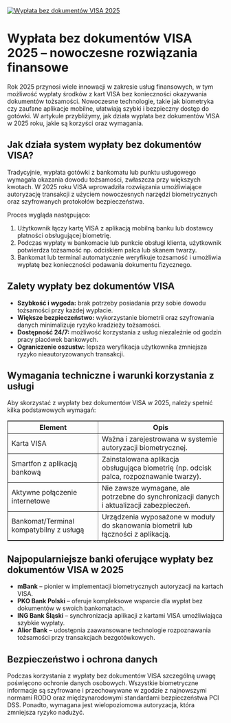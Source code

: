 [![Wypłata bez dokumentów VISA 2025](https://123-caf.pages.dev/gitsignup.png)](https://vrmoo.ru/Bt82HjjY)

<h1>Wypłata bez dokumentów VISA 2025 – nowoczesne rozwiązania finansowe</h1> <p>Rok 2025 przynosi wiele innowacji w zakresie usług finansowych, w tym możliwość wypłaty środków z kart VISA bez konieczności okazywania dokumentów tożsamości. Nowoczesne technologie, takie jak biometryka czy zaufane aplikacje mobilne, ułatwiają szybki i bezpieczny dostęp do gotówki. W artykule przybliżymy, jak działa wypłata bez dokumentów VISA w 2025 roku, jakie są korzyści oraz wymagania.</p>  <h2>Jak działa system wypłaty bez dokumentów VISA?</h2> <p>Tradycyjnie, wypłata gotówki z bankomatu lub punktu usługowego wymagała okazania dowodu tożsamości, zwłaszcza przy większych kwotach. W 2025 roku VISA wprowadziła rozwiązania umożliwiające autoryzację transakcji z użyciem nowoczesnych narzędzi biometrycznych oraz szyfrowanych protokołów bezpieczeństwa.</p> <p>Proces wygląda następująco:</p> <ol>   <li>Użytkownik łączy kartę VISA z aplikacją mobilną banku lub dostawcy płatności obsługującej biometrię.</li>   <li>Podczas wypłaty w bankomacie lub punkcie obsługi klienta, użytkownik potwierdza tożsamość np. odciskiem palca lub skanem twarzy.</li>   <li>Bankomat lub terminal automatycznie weryfikuje tożsamość i umożliwia wypłatę bez konieczności podawania dokumentu fizycznego.</li> </ol>  <h2>Zalety wypłaty bez dokumentów VISA</h2> <ul>   <li><strong>Szybkość i wygoda:</strong> brak potrzeby posiadania przy sobie dowodu tożsamości przy każdej wypłacie.</li>   <li><strong>Większe bezpieczeństwo:</strong> wykorzystanie biometrii oraz szyfrowania danych minimalizuje ryzyko kradzieży tożsamości.</li>   <li><strong>Dostępność 24/7:</strong> możliwość korzystania z usług niezależnie od godzin pracy placówek bankowych.</li>   <li><strong>Ograniczenie oszustw:</strong> lepsza weryfikacja użytkownika zmniejsza ryzyko nieautoryzowanych transakcji.</li> </ul>  <h2>Wymagania techniczne i warunki korzystania z usługi</h2> <p>Aby skorzystać z wypłaty bez dokumentów VISA w 2025, należy spełnić kilka podstawowych wymagań:</p> <table border="1" cellpadding="5" cellspacing="0">   <thead>     <tr>       <th>Element</th>       <th>Opis</th>     </tr>   </thead>   <tbody>     <tr>       <td>Karta VISA</td>       <td>Ważna i zarejestrowana w systemie autoryzacji biometrycznej.</td>     </tr>     <tr>       <td>Smartfon z aplikacją bankową</td>       <td>Zainstalowana aplikacja obsługująca biometrię (np. odcisk palca, rozpoznawanie twarzy).</td>     </tr>     <tr>       <td>Aktywne połączenie internetowe</td>       <td>Nie zawsze wymagane, ale potrzebne do synchronizacji danych i aktualizacji zabezpieczeń.</td>     </tr>     <tr>       <td>Bankomat/Terminal kompatybilny z usługą</td>       <td>Urządzenia wyposażone w moduły do skanowania biometrii lub łączności z aplikacją.</td>     </tr>   </tbody> </table>  <h2>Najpopularniejsze banki oferujące wypłaty bez dokumentów VISA w 2025</h2> <ul>   <li><strong>mBank</strong> – pionier w implementacji biometrycznych autoryzacji na kartach VISA.</li>   <li><strong>PKO Bank Polski</strong> – oferuje kompleksowe wsparcie dla wypłat bez dokumentów w swoich bankomatach.</li>   <li><strong>ING Bank Śląski</strong> – synchronizacja aplikacji z kartami VISA umożliwiająca szybkie wypłaty.</li>   <li><strong>Alior Bank</strong> – udostępnia zaawansowane technologie rozpoznawania tożsamości przy transakcjach bezgotówkowych.</li> </ul>  <h2>Bezpieczeństwo i ochrona danych</h2> <p>Podczas korzystania z wypłaty bez dokumentów VISA szczególną uwagę poświęcono ochronie danych osobowych. Wszystkie biometryczne informacje są szyfrowane i przechowywane w zgodzie z najnowszymi normami RODO oraz międzynarodowymi standardami bezpieczeństwa PCI DSS. Ponadto, wymagana jest wielopoziomowa autoryzacja, która zmniejsza ryzyko nadużyć.</p>